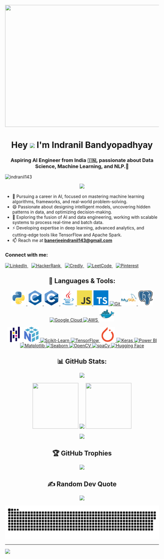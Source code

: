 <p align="center">
  <img src="https://user-images.githubusercontent.com/74038190/225813708-98b745f2-7d22-48cf-9150-083f1b00d6c9.gif" width="1000" height="400" />
</p>

<h1 align="center">Hey <img src="https://media.giphy.com/media/hvRJCLFzcasrR4ia7z/giphy.gif" width="35"/> I'm Indranil Bandyopadhyay </h1>
<h3 align="center">Aspiring AI Engineer from India &#127470;&#127475;, passionate about Data Science, Machine Learning, and NLP.🚀</h3>

<p align="left">
    <img src="https://komarev.com/ghpvc/?username=indranil143&label=Profile%20views&color=0e75b6&style=flat" alt="indranil143" />
</p>

<p align="center">
    <img src="https://user-images.githubusercontent.com/74038190/221352995-5ac18bdf-1a19-4f99-bbb6-77559b220470.gif" width="1000"/>
</p>

- 🔭 Pursuing a career in AI, focused on mastering machine learning algorithms, frameworks, and real-world problem-solving.  
- 😄 Passionate about designing intelligent models, uncovering hidden patterns in data, and optimizing decision-making.  
- 🌱 Exploring the fusion of AI and data engineering, working with scalable systems to process real-time and batch data.  
- ⚡ Developing expertise in deep learning, advanced analytics, and cutting-edge tools like TensorFlow and Apache Spark.
- 📫 Reach me at **banerjeeindranil143@gmail.com**


<h3 align="left">Connect with me:</h3>
<p align="left">
    <a href="https://linkedin.com/in/ibandyopadhyay" target="_blank">
        <img src="https://cdn-icons-png.flaticon.com/512/174/174857.png" width="40" height="40" alt="LinkedIn" />
    </a>
 <!--     <a href="mailto:banerjeeindranil143@gmail.com" target="_blank">
        <img src="https://upload.wikimedia.org/wikipedia/commons/thumb/7/7e/Gmail_icon_%282020%29.svg/2560px-Gmail_icon_%282020%29.svg.png" width="40" height="40" alt="Email" style="margin-left: 10px;" /> -->
    </a>
    <a href="https://www.hackerrank.com/profile/banerjeeindranil" target="_blank">
        <img src="https://upload.wikimedia.org/wikipedia/commons/4/40/HackerRank_Icon-1000px.png" width="40" height="40" alt="HackerRank" style="margin-left: 10px;" />
    </a>
    <a href="https://www.credly.com/users/indranil-bandyopadhyay" target="_blank">
        <img src="https://images.credly.com/images/c4689f29-3940-42ca-823e-340ea05dd936/blob" width="40" height="40" alt="Credly" style="margin-left: 10px;" />
    </a>
      <a href="https://leetcode.com/yourusername" target="_blank">
        <img src="https://upload.wikimedia.org/wikipedia/commons/1/19/LeetCode_logo_black.png" width="40" height="40" alt="LeetCode" style="margin-left: 10px;" />
    </a>
 <!--   <a href="https://discord.com/users/indranil_0p" target="_blank">
    <img src="https://encrypted-tbn0.gstatic.com/images?q=tbn:ANd9GcQSvQSo64weeAlpUwYBIBKt76KoHjdxDSpEGg&s" width="40" height="40" alt="Discord" style="margin-left: 10px;" /> -->
    </a>
    <a href="https://in.pinterest.com/indranil_143/" target="_blank">
    <img src="https://upload.wikimedia.org/wikipedia/commons/0/08/Pinterest-logo.png" width="40" height="40" alt="Pinterest" style="margin-left: 10px;" />
    </a>
</p>




<h2 align="center">🚀 Languages & Tools:</h2>

<p align="center">
    <!-- Row 1: Programming Languages & Development Tools -->
    <a href="https://www.python.org" target="_blank" rel="noreferrer">
        <img src="https://raw.githubusercontent.com/devicons/devicon/master/icons/python/python-original.svg" alt="Python" width="50" height="50"/>
    </a>
    <a href="https://www.cprogramming.com/" target="_blank" rel="noreferrer">
        <img src="https://raw.githubusercontent.com/devicons/devicon/master/icons/c/c-original.svg" alt="C" width="50" height="50"/>
    </a>
    <a href="https://www.w3schools.com/cpp/" target="_blank" rel="noreferrer">
        <img src="https://raw.githubusercontent.com/devicons/devicon/master/icons/cplusplus/cplusplus-original.svg" alt="C++" width="50" height="50"/>
    </a>
    <a href="https://www.java.com" target="_blank" rel="noreferrer">
        <img src="https://raw.githubusercontent.com/devicons/devicon/master/icons/java/java-original.svg" alt="Java" width="50" height="50"/>
    </a>
    <a href="https://developer.mozilla.org/en-US/docs/Web/JavaScript" target="_blank" rel="noreferrer">
        <img src="https://raw.githubusercontent.com/devicons/devicon/master/icons/javascript/javascript-original.svg" alt="JavaScript" width="50" height="50"/>
    </a>
    <a href="https://www.typescriptlang.org/" target="_blank" rel="noreferrer">
        <img src="https://raw.githubusercontent.com/devicons/devicon/master/icons/typescript/typescript-original.svg" alt="TypeScript" width="50" height="50"/>
    </a>
    <a href="https://git-scm.com/" target="_blank" rel="noreferrer">
        <img src="https://www.vectorlogo.zone/logos/git-scm/git-scm-icon.svg" alt="Git" width="50" height="50"/>
    </a>
    <a href="https://www.mysql.com/" target="_blank" rel="noreferrer">
        <img src="https://raw.githubusercontent.com/devicons/devicon/master/icons/mysql/mysql-original-wordmark.svg" alt="MySQL" width="50" height="50"/>
    </a>
    <a href="https://www.postgresql.org/" target="_blank" rel="noreferrer">
        <img src="https://raw.githubusercontent.com/devicons/devicon/master/icons/postgresql/postgresql-original.svg" alt="PostgreSQL" width="50" height="50"/>
    </a>
    <a href="https://cloud.google.com/" target="_blank" rel="noreferrer">
        <img src="https://www.vectorlogo.zone/logos/google_cloud/google_cloud-icon.svg" alt="Google Cloud" width="50" height="50"/>
    </a>
    <a href="https://aws.amazon.com/" target="_blank" rel="noreferrer">
        <img src="https://www.vectorlogo.zone/logos/amazon_aws/amazon_aws-icon.svg" alt="AWS" width="50" height="50"/>
    </a>
    <a href="https://www.docker.com/" target="_blank" rel="noreferrer">
        <img src="https://raw.githubusercontent.com/devicons/devicon/master/icons/docker/docker-original.svg" alt="Docker" width="50" height="50"/>
    </a>
</p>

<p align="center">
    <!-- Row 2: Data Science, AI, Machine Learning, and NLP -->
    <a href="https://pandas.pydata.org/" target="_blank" rel="noreferrer">
        <img src="https://raw.githubusercontent.com/devicons/devicon/2ae2a900d2f041da66e950e4d48052658d850630/icons/pandas/pandas-original.svg" alt="Pandas" width="50" height="50"/>
    </a>
    <a href="https://numpy.org/" target="_blank" rel="noreferrer">
        <img src="https://raw.githubusercontent.com/devicons/devicon/master/icons/numpy/numpy-original.svg" alt="NumPy" width="50" height="50"/>
    </a>
    <a href="https://scikit-learn.org/" target="_blank" rel="noreferrer">
        <img src="https://upload.wikimedia.org/wikipedia/commons/0/05/Scikit_learn_logo_small.svg" alt="Scikit-Learn" width="50" height="50"/>
    </a>
    <a href="https://www.tensorflow.org" target="_blank" rel="noreferrer">
        <img src="https://www.vectorlogo.zone/logos/tensorflow/tensorflow-icon.svg" alt="TensorFlow" width="50" height="50"/>
    </a>
    <a href="https://pytorch.org/" target="_blank" rel="noreferrer">
        <img src="https://raw.githubusercontent.com/devicons/devicon/master/icons/pytorch/pytorch-original.svg" alt="PyTorch" width="50" height="50"/>
    </a>
    <a href="https://keras.io/" target="_blank" rel="noreferrer">
        <img src="https://upload.wikimedia.org/wikipedia/commons/a/ae/Keras_logo.svg" alt="Keras" width="50" height="50"/>
    </a>
    <a href="https://powerbi.microsoft.com/" target="_blank" rel="noreferrer">
        <img src="https://www.vectorlogo.zone/logos/microsoft_powerbi/microsoft_powerbi-icon.svg" alt="Power BI" width="50" height="50"/>
    </a>
    <a href="https://matplotlib.org/" target="_blank" rel="noreferrer">
        <img src="https://upload.wikimedia.org/wikipedia/commons/8/84/Matplotlib_icon.svg" alt="Matplotlib" width="50" height="50"/>
    </a>
    <a href="https://seaborn.pydata.org/" target="_blank" rel="noreferrer">
        <img src="https://seaborn.pydata.org/_images/logo-mark-lightbg.svg" alt="Seaborn" width="50" height="50"/>
    </a>
    <a href="https://opencv.org/" target="_blank" rel="noreferrer">
        <img src="https://www.vectorlogo.zone/logos/opencv/opencv-icon.svg" alt="OpenCV" width="50" height="50"/>
    </a>
    <a href="https://spacy.io/" target="_blank" rel="noreferrer">
        <img src="https://raw.githubusercontent.com/explosion/spaCy/master/website/src/images/logo.svg" alt="spaCy" width="50" height="50"/>
    </a>
    <a href="https://huggingface.co/" target="_blank" rel="noreferrer">
        <img src="https://huggingface.co/front/assets/huggingface_logo.svg" alt="Hugging Face" width="40" height="35"/>
    </a>
</p>




<h2 align="center">📊 GitHub Stats:</h2>

<p align="center">
    <img src="https://github-readme-stats.vercel.app/api?username=indranil143&theme=dark&hide_border=false&include_all_commits=false&count_private=false"/>
</p>

<!-- 🔥 Streak Stats with Wings -->
<p align="center">
  <img height="150" width="150" src="https://user-images.githubusercontent.com/85965606/194883377-48faf476-56b7-4550-8574-844f2ca8baca.png">
  
  <img src="https://github-readme-streak-stats.herokuapp.com/?user=indranil143&theme=dark&hide_border=false"/>
  
  <img height="150" width="150" src="https://user-images.githubusercontent.com/85965606/194883387-b4d3b9f8-d432-4b77-8aab-77c6ed120e31.png">
</p>

<p align="center">
    <img src="https://github-readme-stats.vercel.app/api/top-langs/?username=indranil143&theme=dark&hide_border=false&include_all_commits=false&count_private=false&layout=compact"/>
</p>



<h2 align="center">🏆 GitHub Trophies</h2>

<p align="center">
    <img src="https://github-trophies.vercel.app/?username=indranil143&theme=dracula&no-frame=false&no-bg=false&margin-w=4"/>
</p>


<h2 align="center">✍️ Random Dev Quote</h2>

<p align="center">
    <img src="https://quotes-github-readme.vercel.app/api?type=horizontal&theme=dark"/>
</p>


<picture>
  <source media="(prefers-color-scheme: dark)" srcset="https://raw.githubusercontent.com/indranil143/indranil143/output/github-snake-dark.svg" />
  <source media="(prefers-color-scheme: light)" srcset="https://raw.githubusercontent.com/indranil143/indranil143/output/github-snake.svg" />
  <img alt="GitHub Snake" src="https://raw.githubusercontent.com/indranil143/indranil143/output/github-snake.svg" />
</picture>



---
[![](https://visitcount.itsvg.in/api?id=ibandyopadhyay&icon=0&color=0)](https://visitcount.itsvg.in)

